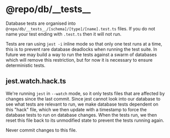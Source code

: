 # @repo/db/\_\_tests\_\_

Database tests are organised into
`@repo/db/__tests__/[schema]/[type]/[name].test.ts` files. If you do not name
your test ending with `.test.ts` then it will not run.

Tests are ran using `jest -i` inline mode so that only one test runs at a time,
this is to prevent rare database deadlocks when running the test suite. In
future we may build a way to run the tests against a swarm of databases which
will remove this restriction, but for now it is necessary to ensure
deterministic tests.

## jest.watch.hack.ts

We're running `jest` in `--watch` mode, so it only tests files that are affected
by changes since the last commit. Since jest cannot look into our database to
see what tests are relevant to run, we make database tests dependent on this
"hack" file, which we then update with a timestamp to force the database tests
to run on database changes. When the tests run, we then reset this file back to
its unmodified state to prevent the tests running again.

Never commit changes to this file.
